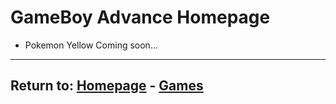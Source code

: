 # GameBoy Advance Homepage

- Pokemon Yellow Coming soon...

* * *
## Return to: [Homepage](/Home) - [Games](/Games/Home)